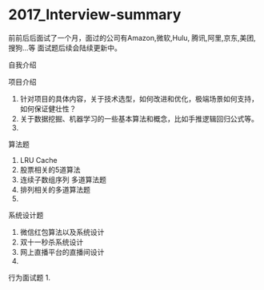 # 2017_Interview-summary

前前后后面试了一个月，面过的公司有Amazon,微软,Hulu, 腾讯,阿里,京东,美团,搜狗...等
面试题后续会陆续更新中。

自我介绍

项目介绍
1. 针对项目的具体内容，关于技术选型，如何改进和优化，极端场景如何支持，如何保证健壮性？
2. 关于数据挖掘、机器学习的一些基本算法和概念，比如手推逻辑回归公式等。
3.

算法题
1. LRU Cache
2. 股票相关的5道算法
3. 连续子数组序列 多道算法题
4. 排列相关的多道算法题
5. 

系统设计题
1. 微信红包算法以及系统设计
2. 双十一秒杀系统设计
3. 网上直播平台的直播间设计
4.

行为面试题
1.
